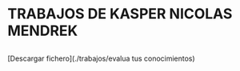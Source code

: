 <h1>TRABAJOS DE KASPER NICOLAS MENDREK</h1>

<h2></h2>

[Descargar fichero](./trabajos/evalua tus conocimientos)
